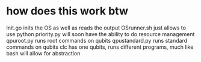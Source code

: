 # how does this work btw
 Init.go inits the OS as well as reads the output
 OSrunner.sh just allows to use python
 priority.py will soon have the ability to do resource management
 qpuroot.py runs root commands on qubits
 qpustandard.py runs standard commands on qubits
 clc has one qubits, runs different programs, much like bash
 will allow for abstraction
 